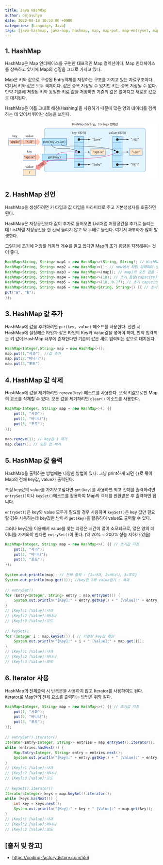 ```yaml
---
title: Java HashMap
author: dejavuhyo
date: 2022-08-18 10:50:00 +0900
categories: [Language, Java]
tags: [java-hashmap, java-map, hashmap, map, map-put, map-entryset, map-keyset, 자바-hashmap, 자바-map, hashmap-선언, hashmap-값-추가, hashmap-값-삭제, hashmap-값-출력]
---
```


## 1. HashMap
HashMap은 Map 인터페이스를 구현한 대표적인 Map 컬렉션이다. Map 인터페이스를 상속하고 있기에 Map의 성질을 그대로 가지고 있다.

Map은 키와 값으로 구성된 Entry객체를 저장하는 구조를 가지고 있는 자료구조이다. 여기서 키와 값은 모두 객체이다. 값은 중복 저장될 수 있지만 키는 중복 저장될 수 없다. 만약 기존에 저장된 키와 동일한 키로 값을 저장하면 기존의 값은 없어지고 새로운 값으로 대치된다.

HashMap은 이름 그대로 해싱(Hashing)을 사용하기 때문에 많은 양의 데이터를 검색하는 데 있어서 뛰어난 성능을 보인다.

![java-hashmap](/assets/img/2022-08-18-java-hashmap/java-hashmap.png)

## 2. HashMap 선언
HashMap을 생성하려면 키 타입과 값 타입을 파라미터로 주고 기본생성자를 호출하면 된다.

HashMap은 저장공간보다 값이 추가로 들어오면 List처럼 저장공간을 추가로 늘리는데 List처럼 저장공간을 한 칸씩 늘리지 않고 약 두배로 늘린다. 여기서 과부하가 많이 발생한다.

그렇기에 초기에 저장할 데이터 개수를 알고 있다면 [Map의 초기 용량을 지정](https://d2.naver.com/helloworld/831311)해주는 것이 좋다.

```java
HashMap<String, String> map1 = new HashMap<>(String, String); // HashMap생성
HashMap<String, String> map2 = new HashMap<>(); // new에서 타입 파라미터 생략가능
HashMap<String, String> map3 = new HashMap<>(map1); // map1의 모든 값을 가진 HashMap생성
HashMap<String, String> map4 = new HashMap<>(10); // 초기 용량(capacity)지정
HashMap<String, String> map5 = new HashMap<>(10, 0.7f); // 초기 capacity, load factor 지정
HashMap<String, String> map6 = new HashMap<String, String>() {{ // 초기값 지정
put("a", "b");
}};
```

## 3. HashMap 값 추가
HashMap에 값을 추가하려면 `put(key, value)` 메소드를 사용한다. 선언 시 HashMap에 설정해준 타입과 같은 타입의 Key와 Value값을 넣어야 하며, 만약 입력되는 키 값이 HashMap 내부에 존재한다면 기존의 값은 새로 입력되는 값으로 대치된다.

```java
HashMap<Integer,String> map = new HashMap<>();
map.put(1,"사과"); //값 추가
map.put(2,"바나나");
map.put(3,"포도");
```

## 4. HashMap 값 삭제
HashMap에 값을 제거하려면 `remove(key)` 메소드를 사용한다. 오직 키값으로만 Map의 요소를 삭제할 수 있다. 모든 값을 제거하려면 `clear()` 메소드를 사용한다.

```java
HashMap<Integer, String> map = new HashMap<>() {{
    put(1, "사과");
    put(2, "바나나");
    put(3, "포도");
}};

map.remove(1); // key값 1 제거
map.clear(); // 모든 값 제거
```

## 5. HashMap 값 출력
HashMap을 출력하는 방법에는 다양한 방법이 있다. 그냥 print하게 되면 `{}`로 묶어 Map의 전체 key값, value가 출력된다.

특정 key값의 value를 가져오고싶다면 `get(key)`를 사용하면 되고 전체를 출력하려면 `entrySet()`이나 `keySet()`메소드를 활용하여 Map의 객체를 반환받은 후 출력하면 됩니다.

`entrySet()`은 key와 value 모두가 필요할 경우 사용하며 `keySet()`은 key 값만 필요할 경우 사용하는데 key값만 받아서 `get(key)`를 활용하여 value도 출력할 수 있다.

그러나 key값을 이용해서 value를 찾는 과정은 시간이 많이 소모되므로, 많은 양의 데이터를 가져와야 한다면 `entrySet()`이 좋다. (약 20% ~ 200% 성능 저하가 있음)

```java
HashMap<Integer, String> map = new HashMap<>() {{ // 초기값 지정
    put(1, "사과");
    put(2, "바나나");
    put(3, "포도");
}};

System.out.println(map); // 전체 출력 : {1=사과, 2=바나나, 3=포도}
System.out.println(map.get(1)); //key값 1의 value얻기 : 사과

// entrySet()
for (Entry<Integer, String> entry : map.entrySet()) {
    System.out.println("[Key]:" + entry.getKey() + " [Value]:" + entry.getValue());
}
// [Key]:1 [Value]:사과
// [Key]:2 [Value]:바나나
// [Key]:3 [Value]:포도

// keySet()
for (Integer i : map.keySet()) { // 저장된 key값 확인
    System.out.println("[Key]:" + i + " [Value]:" + map.get(i));
}
// [Key]:1 [Value]:사과
// [Key]:2 [Value]:바나나
// [Key]:3 [Value]:포도
```

## 6. Iterator 사용
HashMap의 전체출력 시 반복문을 사용하지 않고 Iterator를 사용하여도 된다. iterator로 Map안의 전체 요소를 출력하는 방법은 위와 같다.

```java
HashMap<Integer, String> map = new HashMap<>() {{ // 초기값 지정
    put(1, "사과");
    put(2, "바나나");
    put(3, "포도");
}};

// entrySet().iterator()
Iterator<Entry<Integer, String>> entries = map.entrySet().iterator();
while (entries.hasNext()) {
    Map.Entry<Integer, String> entry = entries.next();
    System.out.println("[Key]:" + entry.getKey() + " [Value]:" + entry.getValue());
}
// [Key]:1 [Value]:사과
// [Key]:2 [Value]:바나나
// [Key]:3 [Value]:포도

// keySet().iterator()
Iterator<Integer> keys = map.keySet().iterator();
while (keys.hasNext()) {
    int key = keys.next();
    System.out.println("[Key]:" + key + " [Value]:" + map.get(key));
}
// [Key]:1 [Value]:사과
// [Key]:2 [Value]:바나나
// [Key]:3 [Value]:포도
```

## [출처 및 참고]
* <https://coding-factory.tistory.com/556>
